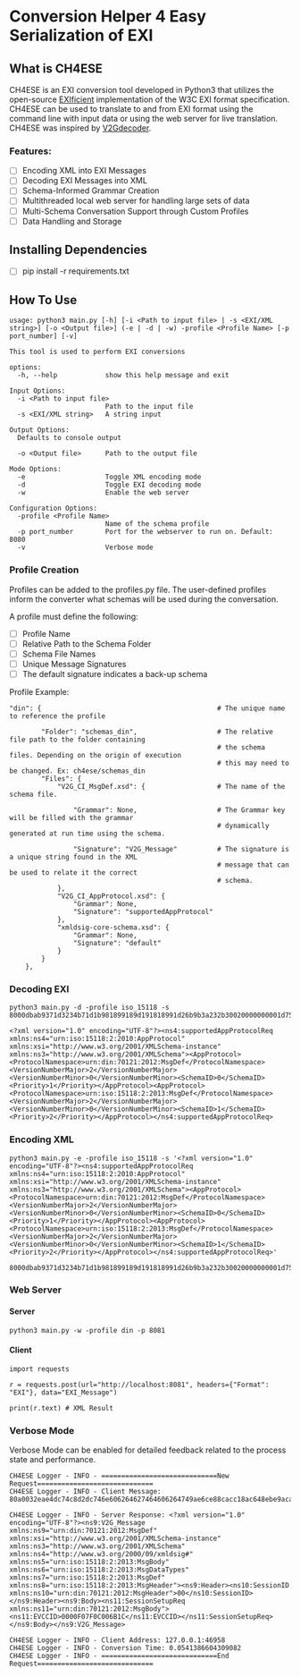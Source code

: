 # Conversion Helper 4 Easy Serialization of EXI
## What is CH4ESE
CH4ESE is an EXI conversion tool developed in Python3 that utilizes the open-source
[EXIficient](https://github.com/EXIficient/exificient) implementation of the W3C EXI
format specification. CH4ESE can be used to translate to and from EXI format using the
command line with input data or using the web server for live translation.
CH4ESE was inspired by [V2Gdecoder](https://github.com/FlUxIuS/V2Gdecoder).


### Features:
- [ ] Encoding XML into EXI Messages
- [ ] Decoding EXI Messages into XML
- [ ] Schema-Informed Grammar Creation
- [ ] Multithreaded local web server for handling large sets of data
- [ ] Multi-Schema Conversation Support through Custom Profiles
- [ ] Data Handling and Storage

## Installing Dependencies
- [ ] pip install -r requirements.txt

## How To Use
```
usage: python3 main.py [-h] [-i <Path to input file> | -s <EXI/XML string>] [-o <Output file>] (-e | -d | -w) -profile <Profile Name> [-p port_number] [-v]

This tool is used to perform EXI conversions

options:
  -h, --help            show this help message and exit

Input Options:
  -i <Path to input file>
                        Path to the input file
  -s <EXI/XML string>   A string input

Output Options:
  Defaults to console output

  -o <Output file>      Path to the output file

Mode Options:
  -e                    Toggle XML encoding mode
  -d                    Toggle EXI decoding mode
  -w                    Enable the web server

Configuration Options:
  -profile <Profile Name>
                        Name of the schema profile
  -p port_number        Port for the webserver to run on. Default: 8080
  -v                    Verbose mode
```

### Profile Creation
Profiles can be added to the profiles.py file. The user-defined profiles inform the converter what schemas will be used during the conversation.

A profile must define the following:
- [ ] Profile Name
- [ ] Relative Path to the Schema Folder
- [ ] Schema File Names
- [ ] Unique Message Signatures
- [ ] The default signature indicates a back-up schema

Profile Example: 
```
"din": {                                            # The unique name to reference the profile

        "Folder": "schemas_din",                    # The relative file path to the folder containing
                                                    # the schema files. Depending on the origin of execution
                                                    # this may need to be changed. Ex: ch4ese/schemas_din
        "Files": {
            "V2G_CI_MsgDef.xsd": {                  # The name of the schema file.

                "Grammar": None,                    # The Grammar key will be filled with the grammar
                                                    # dynamically generated at run time using the schema.

                "Signature": "V2G_Message"          # The signature is a unique string found in the XML
                                                    # message that can be used to relate it the correct 
                                                    # schema.
            },
            "V2G_CI_AppProtocol.xsd": {
                "Grammar": None,
                "Signature": "supportedAppProtocol"
            },
            "xmldsig-core-schema.xsd": {
                "Grammar": None,
                "Signature": "default"
            }
        }
    },
```

### Decoding EXI
```
python3 main.py -d -profile iso_15118 -s 8000dbab9371d3234b71d1b981899189d191818991d26b9b3a232b30020000000001d75726e3a69736f3a31353131383a323a323031333a4d73674465660040000080880

<?xml version="1.0" encoding="UTF-8"?><ns4:supportedAppProtocolReq xmlns:ns4="urn:iso:15118:2:2010:AppProtocol" xmlns:xsi="http://www.w3.org/2001/XMLSchema-instance" xmlns:ns3="http://www.w3.org/2001/XMLSchema"><AppProtocol><ProtocolNamespace>urn:din:70121:2012:MsgDef</ProtocolNamespace><VersionNumberMajor>2</VersionNumberMajor><VersionNumberMinor>0</VersionNumberMinor><SchemaID>0</SchemaID><Priority>1</Priority></AppProtocol><AppProtocol><ProtocolNamespace>urn:iso:15118:2:2013:MsgDef</ProtocolNamespace><VersionNumberMajor>2</VersionNumberMajor><VersionNumberMinor>0</VersionNumberMinor><SchemaID>1</SchemaID><Priority>2</Priority></AppProtocol></ns4:supportedAppProtocolReq>
```

### Encoding XML
```
python3 main.py -e -profile iso_15118 -s '<?xml version="1.0" encoding="UTF-8"?><ns4:supportedAppProtocolReq xmlns:ns4="urn:iso:15118:2:2010:AppProtocol" xmlns:xsi="http://www.w3.org/2001/XMLSchema-instance" xmlns:ns3="http://www.w3.org/2001/XMLSchema"><AppProtocol><ProtocolNamespace>urn:din:70121:2012:MsgDef</ProtocolNamespace><VersionNumberMajor>2</VersionNumberMajor><VersionNumberMinor>0</VersionNumberMinor><SchemaID>0</SchemaID><Priority>1</Priority></AppProtocol><AppProtocol><ProtocolNamespace>urn:iso:15118:2:2013:MsgDef</ProtocolNamespace><VersionNumberMajor>2</VersionNumberMajor><VersionNumberMinor>0</VersionNumberMinor><SchemaID>1</SchemaID><Priority>2</Priority></AppProtocol></ns4:supportedAppProtocolReq>'

8000dbab9371d3234b71d1b981899189d191818991d26b9b3a232b30020000000001d75726e3a69736f3a31353131383a323a323031333a4d73674465660040000080880
```

### Web Server
#### Server
```
python3 main.py -w -profile din -p 8081
```

#### Client
```
import requests

r = requests.post(url="http://localhost:8081", headers={"Format": "EXI"}, data="EXI_Message")

print(r.text) # XML Result
```

### Verbose Mode
Verbose Mode can be enabled for detailed feedback related to the process state and performance.
```
CH4ESE Logger - INFO - =============================New Request=============================
CH4ESE Logger - INFO - Client Message: 80a0032eae4dc74c8d2dc746e606264627464606264749ae6ce88cacc18ac648ebe9acae6e6c2cecb503a432b0b232b94038eae4dc74c8d2dc746e606264627464606264749ae6ce90cac2c8cae414a6cae6e6d2dedc92898218181502a137b23cc034eae4dc74c8d2dc746e606264627464606264749ae6ce84dec8f220a6cae6e6d2dedca6cae8eae0a4cae3603a2ab21a1a4a2624606060608c606e8c608660606c84628610

CH4ESE Logger - INFO - Server Response: <?xml version="1.0" encoding="UTF-8"?><ns9:V2G_Message xmlns:ns9="urn:din:70121:2012:MsgDef" xmlns:xsi="http://www.w3.org/2001/XMLSchema-instance" xmlns:ns3="http://www.w3.org/2001/XMLSchema" xmlns:ns4="http://www.w3.org/2000/09/xmldsig#" xmlns:ns5="urn:iso:15118:2:2013:MsgBody" xmlns:ns6="urn:iso:15118:2:2013:MsgDataTypes" xmlns:ns7="urn:iso:15118:2:2013:MsgDef" xmlns:ns8="urn:iso:15118:2:2013:MsgHeader"><ns9:Header><ns10:SessionID xmlns:ns10="urn:din:70121:2012:MsgHeader">00</ns10:SessionID></ns9:Header><ns9:Body><ns11:SessionSetupReq xmlns:ns11="urn:din:70121:2012:MsgBody"><ns11:EVCCID>0000F07F0C006B1C</ns11:EVCCID></ns11:SessionSetupReq></ns9:Body></ns9:V2G_Message>

CH4ESE Logger - INFO - Client Address: 127.0.0.1:46958
CH4ESE Logger - INFO - Conversion Time: 0.0541386604309082
CH4ESE Logger - INFO - =============================End Request=============================
```
